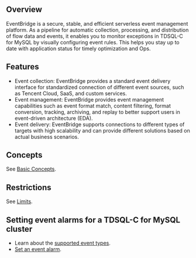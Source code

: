 ## Overview
EventBridge is a secure, stable, and efficient serverless event management platform. As a pipeline for automatic collection, processing, and distribution of flow data and events, it enables you to monitor exceptions in TDSQL-C for MySQL by visually configuring event rules. This helps you stay up to date with application status for timely optimization and Ops.

## Features
- Event collection: EventBridge provides a standard event delivery interface for standardized connection of different event sources, such as Tencent Cloud, SaaS, and custom services.
- Event management: EventBridge provides event management capabilities such as event format match, content filtering, format conversion, tracking, archiving, and replay to better support users in event-driven architecture (EDA).
- Event delivery: EventBridge supports connections to different types of targets with high scalability and can provide different solutions based on actual business scenarios.

## Concepts
See [Basic Concepts](https://intl.cloud.tencent.com/document/product/1108/42268).

## Restrictions
See [Limits](https://intl.cloud.tencent.com/document/product/1108/42271).

## Setting event alarms for a TDSQL-C for MySQL cluster
- Learn about the [supported event types](https://www.tencentcloud.com/document/product/1098/52616).
- [Set an event alarm](https://www.tencentcloud.com/document/product/1098/52617).

